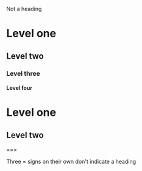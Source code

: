 Not a heading
# Level one
## Level two
### Level three
#### Level four

Level one
=========

Level two
---------

===

Three = signs on their own don't indicate a heading
